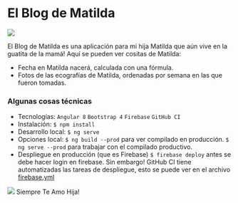 # El Blog de Matilda

![](https://el-blog-de-matilda.web.app/assets/images/nacer-calc.jpg)

El Blog de Matilda es una aplicación para mi hija Matilda que aún vive en la guatita de la mamá! Aquí se pueden ver cositas de Matilda:
- Fecha en Matilda nacerá, calculada con una fórmula.
- Fotos de las ecografías de Matilda, ordenadas por semana en las que fueron tomadas.

### Algunas cosas técnicas

- Tecnologías:
`Angular 8` `Bootstrap 4` `Firebase` `GitHub CI`
- Instalación:
`$ npm install`
- Desarrollo local:
`$ ng serve`
- Opciones local:
`$ ng build --prod` para ver compilado en producción.
`$ ng serve --prod` para trabajar con el compilado productivo.
- Despliegue en producción (que es Firebase)
`$ firebase deploy` antes se debe hacer login en firebase. Sin embargo! GitHub CI tiene automatizadas las tareas de despliegue, esto se puede ver en el archivo [firebase.yml](https://github.com/hfuentes/matilda-blog/blob/master/.github/workflows/firebase.yml ".github/workflows/firebase.yml")

![](https://pandao.github.io/editor.md/examples/images/4.jpg)
Siempre Te Amo Hija!
